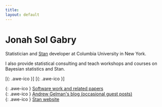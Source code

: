 ```yaml
---
title:
layout: default
---
```

<!--<div style="text-align:center">
<img src ="/icons/logo2017.png" width = "20%" />
</div>
<br>-->

# Jonah Sol Gabry

Statistician and [Stan](http://mc-stan.org) developer at Columbia University in New York.

I also provide statistical consulting and teach workshops and courses on
Bayesian statistics and Stan.

[[<i class="fa fa-envelope-o"></i>](mailto:jonah.sol.gabry@columbia.edu){: .awe-ico }]
[[<i class="fa fa-git"></i>](https://github.com/jgabry){: .awe-ico }]
<!-- [[<i class="fa fa-linkedin"></i>](https://www.linkedin.com/in/jonahgabry/){: .awe-ico }] -->


[<i class="fa fa-info"></i>](/software-and-papers/){: .awe-ico }  [Software work and related papers](/software-and-papers/)      
[<i class="fa fa-info"></i>](http://andrewgelman.com){: .awe-ico }  [Andrew Gelman's blog (occasional guest posts)](http://andrewgelman.com)      
[<i class="fa fa-info"></i>](http://mc-stan.org){: .awe-ico }  [Stan website](http://mc-stan.org)
